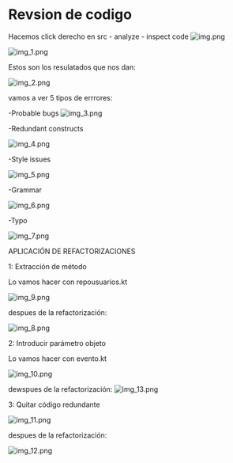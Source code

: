# Revsion de codigo 
Hacemos  click derecho en src - analyze - inspect code
![img.png](img.png)

![img_1.png](img_1.png)

Estos son los resulatados que nos dan:

![img_2.png](img_2.png)

vamos a ver 5 tipos de errrores:

-Probable bugs
![img_3.png](img_3.png)

-Redundant constructs

![img_4.png](img_4.png)

-Style issues

![img_5.png](img_5.png)

-Grammar

![img_6.png](img_6.png)

-Typo

![img_7.png](img_7.png)


APLICACIÓN DE REFACTORIZACIONES

1: Extracción de método

Lo vamos hacer con  repousuarios.kt

![img_9.png](img_9.png)

despues de la refactorización:

![img_8.png](img_8.png)


2: Introducir parámetro objeto

Lo vamos hacer con  evento.kt

![img_10.png](img_10.png)

dewspues de la refactorización:
![img_13.png](img_13.png)


3: Quitar código redundante

![img_11.png](img_11.png)

despues de la refactorización:

![img_12.png](img_12.png)
